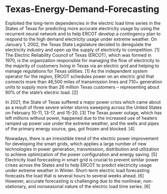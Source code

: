 # Texas-Energy-Demand-Forecasting
Exploited the long-term dependencies in the electric load time series in the States of Texas for predicting more accurate electricity usage by using the recurrent neural network and to help ERCOT develop a contingency plan to respond to the high demand electricity usage under extreme weather.
On January 1, 2002, the Texas State Legislature decided to deregulate the electricity industry and open up the supply of electricity to competition. [1] The Electric Reliability Council of Texas (ERCOT), which was formed in 1970, is the organization responsible for managing the flow of electricity to the majority of customers living in Texas via an electric grid and helping to manage regulations for Texas utilities. [1] As the independent system operator for the region, ERCOT schedules power on an electric grid that connects more than 46,500 miles of transmission lines and 710+ generation units to supply more than 26 million Texas customers – representing about 90% of the state’s electric load. [2]

In 2021, the State of Texas suffered a major power crisis which came about as a result of three severe winter storms sweeping across the United States on February 10-11, 13-17, and 15-20. [3] The Texas power outage, which has left millions without power, happened due to the increased use of heaters ramped up power use under the extreme weather, and the wells and pipes of the primary energy source, gas, got frozen and blocked. [4]

Nowadays, there is an irresistible trend of the electric power improvement for developing the smart grids, which applies a large number of new technologies in power generation, transmission, distribution and utilization to achieve optimization of the power configuration and energy saving. [5] Electricity load forecasting in smart grid is crucial to prevent similar power crises across the States and to help ERCOT to predict electricity usage under extreme weather in Winter. Short-term electric load forecasting forecasts the load that is several hours to several weeks ahead. [6] However, accurate forecasting is challenging due to the nonlinear, non-stationary, and nonseasonal nature of the electric load time series. [6]
